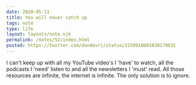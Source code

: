 ```yaml
---
date: 2020-05-11
title: You will never catch up
tags: note
type: life
layout: layouts/note.njk
permalink: /notes/52/index.html
posted: https://twitter.com/dandevri/status/1259910601830170631
---
```


I can't keep up with all my YouTube video's I 'have' to watch, all the podcasts I 'need' listen to and all the newsletters I 'must' read. All those resources are infinite, the internet is infinite. The only solution is to ignore.
